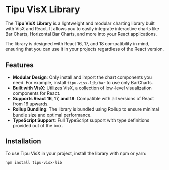 # Tipu VisX Library

The **Tipu VisX Library** is a lightweight and modular charting library built with VisX and React. It allows you to easily integrate interactive charts like Bar Charts, Horizontal Bar Charts, and more into your React applications.

The library is designed with React 16, 17, and 18 compatibility in mind, ensuring that you can use it in your projects regardless of the React version.

## Features

- **Modular Design**: Only install and import the chart components you need. For example, install `tipu-visx-lib/bar` to use only BarCharts.
- **Built with VisX**: Utilizes VisX, a collection of low-level visualization components for React.
- **Supports React 16, 17, and 18**: Compatible with all versions of React from 16 upwards.
- **Rollup Bundling**: The library is bundled using Rollup to ensure minimal bundle size and optimal performance.
- **TypeScript Support**: Full TypeScript support with type definitions provided out of the box.

## Installation

To use Tipu VisX in your project, install the library with npm or yarn:

```bash
npm install tipu-visx-lib
